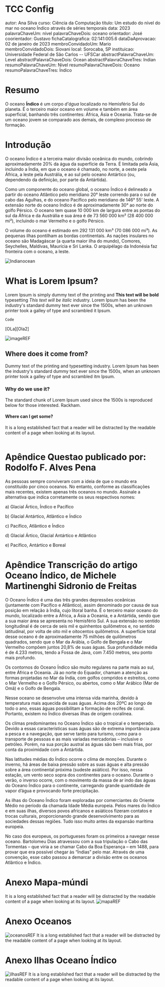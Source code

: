 # TCC Config

autor: Ana Silva
curso: Ciência da Computação
titulo: Um estudo do nível do mar no oceano Índico através de séries temporais
data: 2023
palavraChaveUm: nível
palavraChaveDois: oceano
orientador: José
coorientador: Gustavo
fichaCatalografica: 02:141:005.6
dataDaAprovacao: 02 de janeiro de 2023
membroConvidadoUm: Mario
membroConvidadoDois: Siovani
local: Sorocaba, SP
instituicao: Universidade Federal de São Carlos -- UFSCar
abstractPalavraChaveUm: Level
abstractPalavraChaveDois: Ocean
abstractPalavraChaveTres: Indian
resumoPalavraChaveUm: Nível
resumoPalavraChaveDois: Oceano
resumoPalavraChaveTres: Índico

# Resumo

O oceano **Índico** é um corpo _d'água_ localizado no Hemisfério Sul do planeta. É o terceiro maior oceano em volume e também em área superficial, banhando três continentes: África, Ásia e Oceania. Trata-se de um oceano jovem se comparado aos demais, de complexo processo de formação.

# Introdução

O oceano Índico é a terceira maior divisão oceânica do mundo, cobrindo aproximadamente 20% da água da superfície da Terra. É limitada pela Ásia, incluindo a Índia, em que o oceano é chamado, no norte, a oeste pela África, a leste pela Austrália, e ao sul pelo oceano Antártico (ou, dependendo da definição, por parte da Antártida).

Como um componente do oceano global, o oceano Índico é delineado a partir do oceano Atlântico pelo meridiano 20° leste correndo para o sul de cabo das Agulhas, e do oceano Pacífico pelo meridiano de 146° 55' leste. A extensão norte do oceano Índico é de aproximadamente 30° ao norte do golfo Pérsico. O oceano tem quase 10 000 km de largura entre as pontas do sul da África e da Austrália e sua área é de 73 560 000 km² (28 400 000 mi²), incluindo o mar Vermelho e o golfo Pérsico.

O volume do oceano é estimado em 292 131 000 km³ (70 086 000 mi³). As pequenas ilhas pontilham as bordas continentais. As nações insulares no oceano são Madagáscar (a quarta maior ilha do mundo), Comores, Seychelles, Maldivas, Maurícia e Sri Lanka. O arquipélago da Indonésia faz fronteira com o oceano, a leste.

![Indianocean](https://upload.wikimedia.org/wikipedia/commons/c/c5/Indianocean.PNG 'Oceano Índico.')

# What is Lorem Ipsum?

Lorem Ipsum is simply dummy text of the printing and **This text will be bold** typesetting _This text will be italic_ industry. Lorem Ipsum has been the industry's standard dummy text ever since the 1500s, when an unknown printer took a galley of type and scrambled it Ipsum.

```
Code
```

[OLa][Ola2]

![imageREF](https://www.worldatlas.com/r/w768/upload/08/86/2a/map-of-the-indian-ocean.png 'Cerberus.')

## Where does it come from?

Dummy text of the printing and typesetting industry. Lorem Ipsum has been the industry's standard dummy text ever since the 1500s, when an unknown printer took a galley of type and scrambled itm Ipsum.

### Why do we use it?

The standard chunk of Lorem Ipsum used since the 1500s is reproduced below for those interested. Rackham.

#### Where can I get some?

It is a long established fact that a reader will be distracted by the readable content of a page when looking at its layout.

```

```

# Apêndice Questao publicado por: Rodolfo F. Alves Pena

As pessoas sempre conviveram com a ideia de que o mundo era constituído por cinco oceanos. No entanto, conforme as classificações mais recentes, existem apenas três oceanos no mundo. Assinale a alternativa que indica corretamente os seus respectivos nomes:

a) Glacial Ártico, Índico e Pacífico

b) Glacial Antártico, Atlântico e Índico

c) Pacífico, Atlântico e Índico

d) Glacial Ártico, Glacial Antártico e Atlântico

e) Pacífico, Antártico e Boreal

# Apêndice Transcrição do artigo Oceano Índico, de Michele Martinenghi Sidronio de Freitas

O Oceano Índico é uma das três grandes depressões oceânicas (juntamente com Pacífico e Atlântico), assim denominado por causa de sua posição em relação à Índia, cujo litoral banha. É o terceiro maior oceano do mundo, localizado entre a África, a Ásia a Oceania, e a Antártida, sendo que a sua maior área se apresenta no Hemisfério Sul. A sua extensão no sentido longitudinal é de cerca de seis mil e quinhentos quilômetros e, no sentido latitudinal, por volta de oito mil e oitocentos quilômetros. A superfície total desse oceano é de aproximadamente 75 milhões de quilômetros quadrados, sendo que o Mar da Arábia, o Golfo de Bengala e o Mar Vermelho compõem juntos 20,8% de suas águas. Sua profundidade média é de 4.233 metros, tendo a Fossa de Java, com 7.450 metros, seu ponto mais profundo.

Os contornos do Oceano Índico são muito regulares na parte mais ao sul, entre África e Oceania. Já ao norte do Equador, chamam a atenção as formas projetadas no Mar da Índia, com golfos compridos e estreitos, como o Mar Vermelho e o Golfo Pérsico, ou abertos, como o Mar Arábico (Mar de Omã) e o Golfo de Bengala.

Nesse oceano se desenvolve uma intensa vida marinha, devido à temperatura mais aquecida de suas águas. Acima dos 20ºC ao longo de todo o ano, essas águas possibilitam a formação de recifes de coral. Portanto, existem no Índico diversas ilhas de origem coralínea.

Os climas predominantes no Oceano Índico são o tropical e o temperado. Devido a essas características suas águas são de extrema importância para a pesca e a navegação, que serve tanto para turismo, como para o transporte de pessoas e as mais variadas mercadorias – inclusive o petróleo. Porém, na sua porção austral as águas são bem mais frias, por conta da proximidade com a Antártida.

Nas latitudes médias do Índico ocorre o clima de monções. Durante o inverno, há áreas de baixa pressão sobre as suas águas e alta pressão sobre a área continental próxima (sudeste asiático). Por isso, nessa estação, um vento seco sopra dos continentes para o oceano. Durante o verão, o inverso ocorre, com o movimento da massa de ar indo das águas do Oceano Índico para o continente, carregando grande quantidade de vapor d’água e provocando forte precipitação.

As ilhas do Oceano Índico foram exploradas por comerciantes do Oriente Médio no período da chamada Idade Média europeia. Pelos mares do Índico e em suas ilhas, diversos povos africanos e asiáticos fizeram contatos e trocas culturais, proporcionando grande desenvolvimento para as sociedades dessas regiões. Tudo isso muito antes da expansão marítima europeia.

No caso dos europeus, os portugueses foram os primeiros a navegar nesse oceano. Bartolomeu Dias atravessou com a sua tripulação o Cabo das Tormentas – que viria a se chamar Cabo da Boa Esperança – em 1488, para provar que era possível chegar às “Índias” pelo mar. Através de uma convenção, esse cabo passou a demarcar a divisão entre os oceanos Atlântico e Índico.

# Anexo Mapa-múndi

It is a long established fact that a reader will be distracted by the readable content of a page when looking at its layout.
![mapaREF](https://s2.static.brasilescola.uol.com.br/be/2022/06/2-mapa-mundi.jpg 'Mapa-múndi.')

# Anexo Oceanos

![oceanosREF](https://www.infoescola.com/wp-content/uploads/2018/02/oceanos.jpg 'Oceanos.')
It is a long established fact that a reader will be distracted by the readable content of a page when looking at its layout.

# Anexo Ilhas Oceano Índico

![ilhasREF](https://i2.wp.com/www.toscanobrasil.com.br/wp-content/uploads/2016/05/SE9.jpg 'Ilhas Oceano Índico.')
It is a long established fact that a reader will be distracted by the readable content of a page when looking at its layout.
